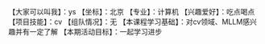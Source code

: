 【大家可以叫我】：ys
【坐标】：北京
【专业】：计算机
【兴趣爱好】：吃点喝点
【项目技能】：cv
【组队情况】：无
【本课程学习基础】：对cv领域、MLLM感兴趣并有一定了解
【本期活动目标】：一起学习进步